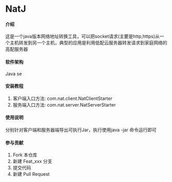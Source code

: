 # NatJ

#### 介绍
这是一个java版本网络地址转换工具，可以把socket请求(主要是http,https)从一个主机转发到另一个主机，典型的应用是利用低配云服务器转发请求到家庭网络的高配服务器

#### 软件架构
Java se


#### 安装教程

1.  客户端入口方法: com.nat.client.NatClientStarter
2.  服务端入口方法: com.nat.server.NatServerStarter

#### 使用说明

分别针对客户端和服务器端导出可执行Jar，执行使用java -jar 命令运行即可

#### 参与贡献

1.  Fork 本仓库
2.  新建 Feat_xxx 分支
3.  提交代码
4.  新建 Pull Request



